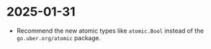 # 2025-01-31

- Recommend the new atomic types like `atomic.Bool` instead of the `go.uber.org/atomic` package.
